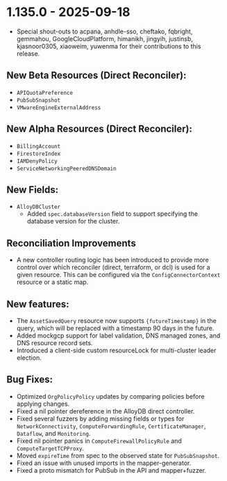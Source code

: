 # 1.135.0 - 2025-09-18

*   Special shout-outs to acpana, anhdle-sso, cheftako, fqbright, gemmahou, GoogleCloudPlatform, himanikh, jingyih, justinsb, kjasnoor0305, xiaoweim, yuwenma for their contributions to this release.

## New Beta Resources (Direct Reconciler):

*   `APIQuotaPreference`
*   `PubSubSnapshot`
*   `VMwareEngineExternalAddress`

## New Alpha Resources (Direct Reconciler):

*   `BillingAccount`
*   `FirestoreIndex`
*   `IAMDenyPolicy`
*   `ServiceNetworkingPeeredDNSDomain`

## New Fields:

*   `AlloyDBCluster`
    *   Added `spec.databaseVersion` field to support specifying the database version for the cluster.

## Reconciliation Improvements

*   A new controller routing logic has been introduced to provide more control over which reconciler (direct, terraform, or dcl) is used for a given resource. This can be configured via the `ConfigConnectorContext` resource or a static map.

## New features:

*   The `AssetSavedQuery` resource now supports `{futureTimestamp}` in the query, which will be replaced with a timestamp 90 days in the future.
*   Added mockgcp support for label validation, DNS managed zones, and DNS resource record sets.
*   Introduced a client-side custom resourceLock for multi-cluster leader election.

## Bug Fixes:

*   Optimized `OrgPolicyPolicy` updates by comparing policies before applying changes.
*   Fixed a nil pointer dereference in the AlloyDB direct controller.
*   Fixed several fuzzers by adding missing fields or types for `NetworkConnectivity`, `ComputeForwardingRule`, `CertificateManager`, `Dataflow`, and `Monitoring`.
*   Fixed nil pointer panics in `ComputeFirewallPolicyRule` and `ComputeTargetTCPProxy`.
*   Moved `expireTime` from spec to the observed state for `PubSubSnapshot`.
*   Fixed an issue with unused imports in the mapper-generator.
*   Fixed a proto mismatch for PubSub in the API and mapper+fuzzer.
